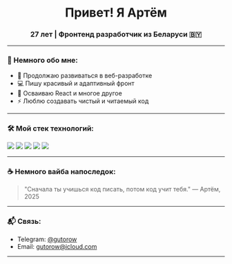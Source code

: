 <h1 align="center">Привет! Я Артём</h1>
<h3 align="center">27 лет | Фронтенд разработчик из Беларуси 🇧🇾</h3>

---

### 🚀 Немного обо мне:

- 🔭 Продолжаю развиваться в веб-разработке  
- 💻 Пишу красивый и адаптивный фронт  
- 🌱 Осваиваю React и многое другое  
- ⚡ Люблю создавать чистый и читаемый код

---

### 🛠️ Мой стек технологий:

<p align="left">
  <img src="https://img.shields.io/badge/-HTML5-E34F26?style=for-the-badge&logo=html5&logoColor=white" />
  <img src="https://img.shields.io/badge/-CSS3-1572B6?style=for-the-badge&logo=css3&logoColor=white" />
  <img src="https://img.shields.io/badge/-JavaScript-F7DF1E?style=for-the-badge&logo=javascript&logoColor=black" />
  <img src="https://img.shields.io/badge/-Webpack-8DD6F9?style=for-the-badge&logo=webpack&logoColor=black" />
  <img src="https://img.shields.io/badge/-Git-F05032?style=for-the-badge&logo=git&logoColor=white" />
</p>

---


### ☕ Немного вайба напоследок:

> "Сначала ты учишься код писать, потом код учит тебя." — Артём, 2025

---

### 📬 Связь:

- Telegram: [@gutorow](https://t.me/gutorow)  
- Email: gutorow@icloud.com  

---
